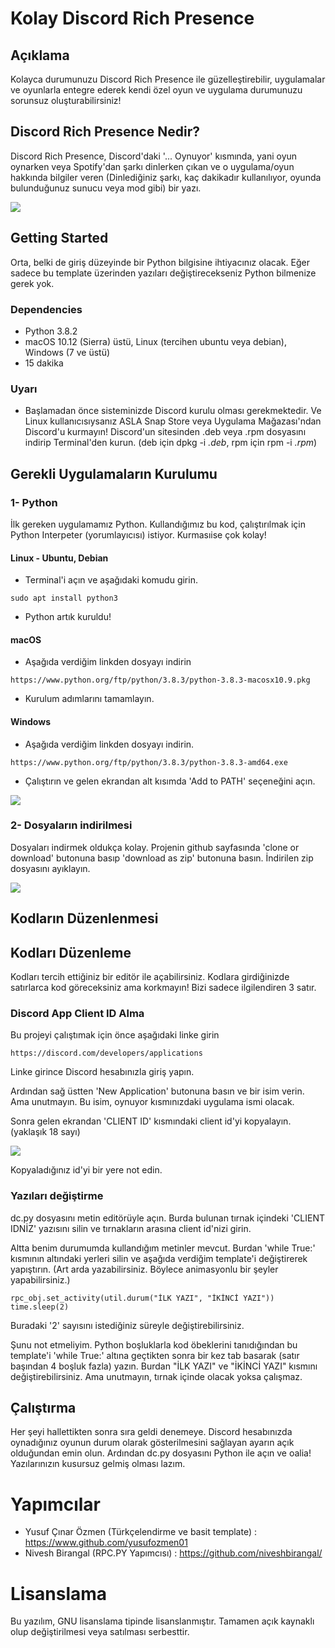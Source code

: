 # Kolay Discord Rich Presence

## Açıklama

Kolayca durumunuzu Discord Rich Presence ile güzelleştirebilir, uygulamalar ve oyunlarla entegre ederek kendi özel oyun ve uygulama durumunuzu sorunsuz oluşturabilirsiniz!

## Discord Rich Presence Nedir?

Discord Rich Presence, Discord'daki '... Oynuyor' kısmında, yani oyun oynarken veya Spotify'dan şarkı dinlerken çıkan ve o uygulama/oyun hakkında bilgiler veren (Dinlediğiniz şarkı, kaç dakikadır kullanılıyor, oyunda bulunduğunuz sunucu veya mod gibi) bir yazı. 

<img src="https://i.redd.it/2t89k2v84qf21.png">

## Getting Started

Orta, belki de giriş düzeyinde bir Python bilgisine ihtiyacınız olacak. Eğer sadece bu template üzerinden yazıları değiştirecekseniz Python bilmenize gerek yok.

### Dependencies

* Python 3.8.2
* macOS 10.12 (Sierra) üstü, Linux (tercihen ubuntu veya debian), Windows (7 ve üstü)
* 15 dakika

### Uyarı

* Başlamadan önce sisteminizde Discord kurulu olması gerekmektedir. Ve Linux kullanıcısıysanız ASLA Snap Store veya Uygulama Mağazası'ndan Discord'u kurmayın! Discord'un sitesinden .deb veya .rpm dosyasını indirip Terminal'den kurun. (deb için dpkg -i *.deb*, rpm için rpm -i *.rpm*)

## Gerekli Uygulamaların Kurulumu

### 1- Python

İlk gereken uygulamamız Python. Kullandığımız bu kod, çalıştırılmak için Python Interpeter (yorumlayıcısı) istiyor. Kurmasıise çok kolay!

#### Linux - Ubuntu, Debian

* Terminal'i açın ve aşağıdaki komudu girin.

```
sudo apt install python3
```

* Python artık kuruldu!

#### macOS

* Aşağıda verdiğim linkden dosyayı indirin

```
https://www.python.org/ftp/python/3.8.3/python-3.8.3-macosx10.9.pkg
```

* Kurulum adımlarını tamamlayın.

#### Windows

* Aşağıda verdiğim linkden dosyayı indirin.

```
https://www.python.org/ftp/python/3.8.3/python-3.8.3-amd64.exe
```

* Çalıştırın ve gelen ekrandan alt kısımda 'Add to PATH' seçeneğini açın.

<img src="https://datatofish.com/wp-content/uploads/2018/10/0001_add_Python_to_Path.png">

### 2- Dosyaların indirilmesi

Dosyaları indirmek oldukça kolay. Projenin github sayfasında 'clone or download' butonuna basıp 'download as zip' butonuna basın. İndirilen zip dosyasını ayıklayın.

<img src="https://www.stevejgordon.co.uk/wp-content/uploads/2018/01/CloneOrDownloadGitHub.png">

## Kodların Düzenlenmesi


## Kodları Düzenleme

Kodları tercih ettiğiniz bir editör ile açabilirsiniz. Kodlara girdiğinizde satırlarca kod göreceksiniz ama korkmayın! Bizi sadece ilgilendiren 3 satır.

### Discord App Client ID Alma

Bu projeyi çalıştımak için önce aşağıdaki linke girin

```
https://discord.com/developers/applications
```

Linke girince Discord hesabınızla giriş yapın.

Ardından sağ üstten 'New Application' butonuna basın ve bir isim verin. Ama unutmayın. Bu isim, oynuyor kısmınızdaki uygulama ismi olacak.

Sonra gelen ekrandan 'CLIENT ID' kısmındaki client id'yi kopyalayın. (yaklaşık 18 sayı)

<img src="https://www.howtogeek.com/wp-content/uploads/2018/09/xbot_1.png.pagespeed.gp+jp+jw+pj+ws+js+rj+rp+rw+ri+cp+md.ic.uxaZDGrUCZ.png">

Kopyaladığınız id'yi bir yere not edin.

### Yazıları değiştirme

dc.py dosyasını metin editörüyle açın. Burda bulunan tırnak içindeki 'CLIENT IDNİZ' yazısını silin ve tırnakların arasına client id'nizi girin.

Altta benim durumumda kullandığım metinler mevcut. Burdan 'while True:' kısmının altındaki yerleri silin ve aşağıda verdiğim template'i değiştirerek yapıştırın. (Art arda yazabilirsiniz. Böylece animasyonlu bir şeyler yapabilirsiniz.)

```
rpc_obj.set_activity(util.durum("İLK YAZI", "İKİNCİ YAZI"))
time.sleep(2)
```

Buradaki '2' sayısını istediğiniz süreyle değiştirebilirsiniz.

Şunu not etmeliyim. Python boşluklarla kod öbeklerini tanıdığından bu template'i 'while True:' altına geçtikten sonra bir kez tab basarak (satır başından 4 boşluk fazla) yazın. Burdan "İLK YAZI" ve "İKİNCİ YAZI" kısmını değiştirebilirsiniz. Ama unutmayın, tırnak içinde olacak yoksa çalışmaz.

## Çalıştırma

Her şeyi hallettikten sonra sıra geldi denemeye. Discord hesabınızda oynadığınız oyunun durum olarak gösterilmesini sağlayan ayarın açık olduğundan emin olun. Ardından dc.py dosyasını Python ile açın ve oalia! Yazılarınızın kusursuz gelmiş olması lazım.

# Yapımcılar

* Yusuf Çınar Özmen (Türkçelendirme ve basit template) : https://www.github.com/yusufozmen01
* Nivesh Birangal (RPC.PY Yapımcısı) : https://github.com/niveshbirangal/

# Lisanslama

Bu yazılım, GNU lisanslama tipinde lisanslanmıştır. Tamamen açık kaynaklı olup değiştirilmesi veya satılması serbesttir.